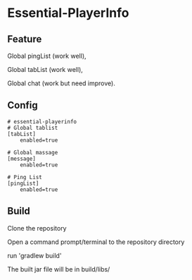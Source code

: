 # Essential-PlayerInfo

## Feature

Global pingList (work well), 

Global tabList (work well), 

Global chat (work but need improve).

## Config

    # essential-playerinfo
    # Global tablist
    [tabList]
        enabled=true

    # Global massage
    [message]
        enabled=true

    # Ping List
    [pingList]
        enabled=true



## Build

Clone the repository

Open a command prompt/terminal to the repository directory

run 'gradlew build'

The built jar file will be in build/libs/
